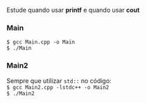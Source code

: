 Estude quando usar **printf** e quando usar **cout**  

### Main

`$ gcc Main.cpp -o Main`  
`$ ./Main`  

### Main2
Sempre que utilizar `std::` no código:  
`$ gcc Main2.cpp -lstdc++ -o Main2`  
`$ ./Main2`
